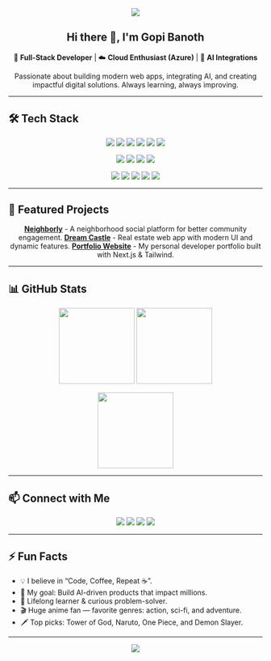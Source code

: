 <!-- Profile Banner (Optional) -->
<p align="center">
  <img src="https://capsule-render.vercel.app/api?type=waving&color=gradient&height=200&section=header&text=Gopi%20Banoth&fontSize=40&fontColor=fff&animation=twinkling&fontAlignY=35"/>
</p>

<!-- Introduction -->
<h2 align="center">Hi there 👋, I'm Gopi Banoth</h2>
<p align="center">
  🚀 <strong>Full-Stack Developer</strong> | ☁️ <strong>Cloud Enthusiast (Azure)</strong> | 🤖 <strong>AI Integrations</strong>  
</p>
<p align="center">
  Passionate about building modern web apps, integrating AI, and creating impactful digital solutions.  
  Always learning, always improving.
</p>

---

## 🛠 Tech Stack
<p align="center">
  <!-- Frontend -->
  <img src="https://img.shields.io/badge/HTML5-E34F26?style=for-the-badge&logo=html5&logoColor=white"/>
  <img src="https://img.shields.io/badge/CSS3-1572B6?style=for-the-badge&logo=css3&logoColor=white"/>
  <img src="https://img.shields.io/badge/JavaScript-F7DF1E?style=for-the-badge&logo=javascript&logoColor=black"/>
  <img src="https://img.shields.io/badge/TypeScript-3178C6?style=for-the-badge&logo=typescript&logoColor=white"/>
  <img src="https://img.shields.io/badge/React.js-61DAFB?style=for-the-badge&logo=react&logoColor=black"/>
  <img src="https://img.shields.io/badge/Next.js-000000?style=for-the-badge&logo=next.js&logoColor=white"/>
</p>
<p align="center">
  <!-- Backend -->
  <img src="https://img.shields.io/badge/Java-007396?style=for-the-badge&logo=java&logoColor=white"/>
  <img src="https://img.shields.io/badge/Python-3776AB?style=for-the-badge&logo=python&logoColor=white"/>
  <img src="https://img.shields.io/badge/SQL-4479A1?style=for-the-badge&logo=mysql&logoColor=white"/>
  <img src="https://img.shields.io/badge/Express.js-000000?style=for-the-badge&logo=express&logoColor=white"/>
</p>
<p align="center">
  <!-- Cloud & Tools -->
  <img src="https://img.shields.io/badge/Azure-0078D4?style=for-the-badge&logo=microsoftazure&logoColor=white"/>
  <img src="https://img.shields.io/badge/Databricks-FF3621?style=for-the-badge&logo=databricks&logoColor=white"/>
  <img src="https://img.shields.io/badge/Jupyter-F37626?style=for-the-badge&logo=jupyter&logoColor=white"/>
  <img src="https://img.shields.io/badge/API-0096D6?style=for-the-badge&logo=postman&logoColor=white"/>
  <img src="https://img.shields.io/badge/GitHub-181717?style=for-the-badge&logo=github&logoColor=white"/>
</p>

---

## 🚀 Featured Projects
<p align="center">
  <a href="https://github.com/GopiB9119/Neighborly"><b>Neighborly</b></a> - A neighborhood social platform for better community engagement.  
  <a href="https://github.com/GopiB9119/DreamCastle"><b>Dream Castle</b></a> - Real estate web app with modern UI and dynamic features.  
  <a href="https://github.com/GopiB9119"><b>Portfolio Website</b></a> - My personal developer portfolio built with Next.js & Tailwind.
</p>

---

## 📊 GitHub Stats
<p align="center">
  <img src="https://github-readme-stats.vercel.app/api?username=GopiB9119&show_icons=true&theme=radical&hide_border=true&rank_icon=github" height="150"/>
  <img src="https://github-readme-stats.vercel.app/api/top-langs/?username=GopiB9119&layout=compact&theme=radical&hide_border=true" height="150"/>
</p>
<p align="center">
  <img src="https://github-readme-streak-stats.herokuapp.com/?user=GopiB9119&theme=radical&hide_border=true" height="150"/>
</p>

---

## 📫 Connect with Me
<p align="center">
  <a href="mailto:banothgopikrishna19@gmail.com"><img src="https://img.shields.io/badge/Email-D14836?style=for-the-badge&logo=gmail&logoColor=white"/></a>
  <a href="https://www.linkedin.com/in/gopib-960965243/"><img src="https://img.shields.io/badge/LinkedIn-0077B5?style=for-the-badge&logo=linkedin&logoColor=white"/></a>
  <a href="https://github.com/GopiB9119"><img src="https://img.shields.io/badge/GitHub-000000?style=for-the-badge&logo=github&logoColor=white"/></a>
  <a href="https://gopiportfolioapp.azurewebsites.net/"><img src="https://img.shields.io/badge/Portfolio-FF7139?style=for-the-badge&logo=Firefox-Browser&logoColor=white"/></a>
</p>


---

## ⚡ Fun Facts
- 💡 I believe in “Code, Coffee, Repeat ☕”.
- 🎯 My goal: Build AI-driven products that impact millions.
- 📖 Lifelong learner & curious problem-solver.
- 🎬 Huge anime fan — favorite genres: action, sci-fi, and adventure.
- 🗡️ Top picks: Tower of God, Naruto, One Piece, and Demon Slayer.

---

<!-- Footer -->
<p align="center">
  <img src="https://capsule-render.vercel.app/api?type=waving&color=gradient&height=150&section=footer"/>
</p>
